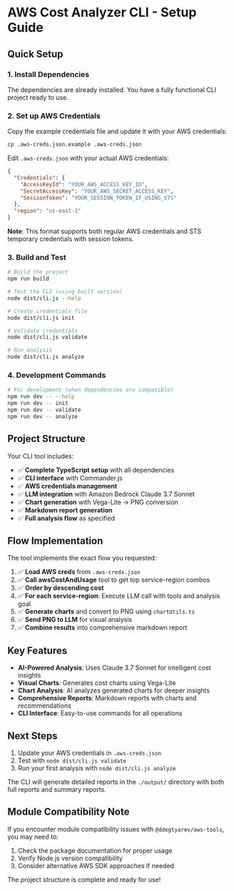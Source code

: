 # AWS Cost Analyzer CLI - Setup Guide

## Quick Setup

### 1. Install Dependencies
The dependencies are already installed. You have a fully functional CLI project ready to use.

### 2. Set up AWS Credentials
Copy the example credentials file and update it with your AWS credentials:

```bash
cp .aws-creds.json.example .aws-creds.json
```

Edit `.aws-creds.json` with your actual AWS credentials:
```json
{
  "Credentials": {
    "AccessKeyId": "YOUR_AWS_ACCESS_KEY_ID",
    "SecretAccessKey": "YOUR_AWS_SECRET_ACCESS_KEY",
    "SessionToken": "YOUR_SESSION_TOKEN_IF_USING_STS"
  },
  "region": "us-east-1"
}
```

**Note**: This format supports both regular AWS credentials and STS temporary credentials with session tokens.

### 3. Build and Test

```bash
# Build the project
npm run build

# Test the CLI (using built version)
node dist/cli.js --help

# Create credentials file
node dist/cli.js init

# Validate credentials
node dist/cli.js validate

# Run analysis
node dist/cli.js analyze
```

### 4. Development Commands

```bash
# For development (when dependencies are compatible)
npm run dev -- --help
npm run dev -- init
npm run dev -- validate
npm run dev -- analyze
```

## Project Structure

Your CLI tool includes:

- ✅ **Complete TypeScript setup** with all dependencies
- ✅ **CLI interface** with Commander.js
- ✅ **AWS credentials management** 
- ✅ **LLM integration** with Amazon Bedrock Claude 3.7 Sonnet
- ✅ **Chart generation** with Vega-Lite → PNG conversion
- ✅ **Markdown report generation**
- ✅ **Full analysis flow** as specified

## Flow Implementation

The tool implements the exact flow you requested:

1. ✅ **Load AWS creds** from `.aws-creds.json`
2. ✅ **Call awsCostAndUsage** tool to get top service-region combos
3. ✅ **Order by descending cost**
4. ✅ **For each service-region**: Execute LLM call with tools and analysis goal
5. ✅ **Generate charts** and convert to PNG using `chartUtils.ts`
6. ✅ **Send PNG to LLM** for visual analysis
7. ✅ **Combine results** into comprehensive markdown report

## Key Features

- **AI-Powered Analysis**: Uses Claude 3.7 Sonnet for intelligent cost insights
- **Visual Charts**: Generates cost charts using Vega-Lite
- **Chart Analysis**: AI analyzes generated charts for deeper insights
- **Comprehensive Reports**: Markdown reports with charts and recommendations
- **CLI Interface**: Easy-to-use commands for all operations

## Next Steps

1. Update your AWS credentials in `.aws-creds.json`
2. Test with `node dist/cli.js validate`
3. Run your first analysis with `node dist/cli.js analyze`

The CLI will generate detailed reports in the `./output/` directory with both full reports and summary reports.

## Module Compatibility Note

If you encounter module compatibility issues with `@ddegtyarev/aws-tools`, you may need to:
1. Check the package documentation for proper usage
2. Verify Node.js version compatibility
3. Consider alternative AWS SDK approaches if needed

The project structure is complete and ready for use! 